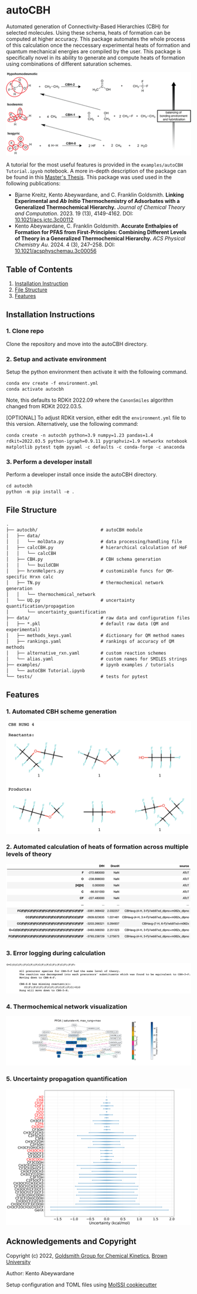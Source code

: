 # autoCBH
Automated generation of Connectivity-Based Hierarchies (CBH) for selected molecules. Using these schema, heats of formation can be computed at higher accuracy. This package automates the whole process of this calculation once the neccessary experimental heats of formation and quantum mechanical energies are compiled by the user. This package is specifically novel in its ability to generate and compute heats of formation using combinations of different saturation schemes.

![General CBH schematic](figures/CBH_schematic.png#center)

A tutorial for the most useful features is provided in the ```examples/autoCBH Tutorial.ipynb``` notebook.
A more in-depth description of the package can be found in this [Master's Thesis](https://repository.library.brown.edu/studio/item/bdr:t638etqc/). This package was used used in the following publications:
* Bjarne Kreitz, Kento Abeywardane, and C. Franklin Goldsmith. **Linking Experimental and _Ab Initio_ Thermochemistry of Adsorbates with a Generalized Thermochemical Hierarchy.** _Journal of Chemical Theory and Computation_. 2023. 19 (13), 4149-4162. DOI: [10.1021/acs.jctc.3c00112](https://doi.org/10.1021/acs.jctc.3c00112)
* Kento Abeywardane, C. Franklin Goldsmith. **Accurate Enthalpies of Formation for PFAS from First-Principles: Combining Different Levels of Theory in a Generalized Thermochemical Hierarchy.** _ACS Physical Chemistry Au_. 2024. 4 (3), 247–258. DOI: [10.1021/acsphyschemau.3c00056](https://doi.org/10.1021/acsphyschemau.3c00056)

## Table of Contents
1. [Installation Instruction](#installation-instructions)
2. [File Structure](#file-structure)
3. [Features](#features)

## Installation Instructions
### 1. Clone repo
Clone the repository and move into the autoCBH directory.

### 2. Setup and activate environment
Setup the python environment then activate it with the following command.

```
conda env create -f environment.yml
conda activate autocbh
```
Note, this defaults to RDKit 2022.09 where the $\texttt{CanonSmiles}$ algorithm changed from RDKit 2022.03.5. 

\[OPTIONAL\] To adjust RDKit version, either edit the ```environment.yml``` file to this version. Alternatively, use the following command:

```
conda create -n autocbh python=3.9 numpy=1.23 pandas=1.4 rdkit=2022.03.5 python-igraph=0.9.11 pygraphviz=1.9 networkx notebook matplotlib pytest tqdm pyyaml -c defaults -c conda-forge -c anaconda
```

### 3. Perform a developer install
Perform a developer install once inside the autoCBH directory.
```
cd autocbh
python -m pip install -e .
```

## File Structure
```
.
├── autocbh/                        # autoCBH module
│   ├── data/                       
│   │   └── molData.py              # data processing/handling file
│   ├── calcCBH.py                  # hierarchical calculation of HoF
│   │   └── calcCBH                 
│   ├── CBH.py                      # CBH schema generation
│   │   └── buildCBH                
│   ├── hrxnHelpers.py              # customizable funcs for QM-specific Hrxn calc
│   ├── TN.py                       # thermochemical network generation
│   │   └── thermochemical_network
│   └── UQ.py                       # uncertainty quantification/propagation
│       └── uncertainty_quantification 
├── data/                           # raw data and configuration files
│   ├── *.pkl                       # default raw data (QM and experimental)
│   ├── methods_keys.yaml           # dictionary for QM method names
│   ├── rankings.yaml               # rankings of accuracy of QM methods
│   ├── alternative_rxn.yaml        # custom reaction schemes
│   └── alias.yaml                  # custom names for SMILES strings
├── examples/                       # ipynb examples / tutorials
│   └── autoCBH Tutorial.ipynb      
└── tests/                          # tests for pytest
```


## Features
### 1. Automated CBH scheme generation
![GenX CBH-2](figures/CBHscheme_ex.png)

### 2. Automated calculation of heats of formation across multiple levels of theory
![Example output dataframe](figures/output_dataframe_example.png)

### 3. Error logging during calculation
![Error logging](figures/print_errors.png)

### 4. Thermochemical network visualization
![PFOA TN](figures/TN_PFOA_H.png)

### 5. Uncertainty propagation quantification
![UQ](figures/UQ_genx_rel.png)


## Acknowledgements and Copyright
Copyright (c) 2022, [Goldsmith Group for Chemical Kinetics](https://www.brown.edu/Departments/Engineering/Labs/Goldsmith/index.html), [Brown University](https://engineering.brown.edu/)

Author: Kento Abeywardane

Setup configuration and TOML files using [MolSSI cookiecutter](https://github.com/molssi/cookiecutter-cms)

